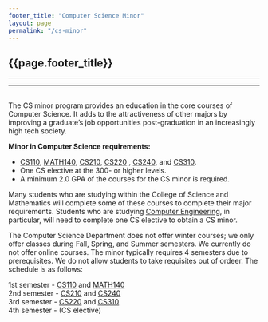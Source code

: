 ```yaml
---
footer_title: "Computer Science Minor"
layout: page
permalink: "/cs-minor"
---
```


## {{page.footer_title}}

---

---

\
The CS minor program provides an education in the core courses of Computer Science. It adds to the attractiveness of other majors by improving a graduate’s job opportunities post-graduation in an increasingly high tech society.

**Minor in Computer Science requirements:**

- [CS110]({{site.baseurl}}/academics/courses/CS110), [MATH140](https://www.umb.edu/course_catalog/course_info/ugrd_MATH_all_140), [CS210]({{site.baseurl}}/academics/courses/CS210), [CS220]({{site.baseurl}}/academics/courses/CS220) , [CS240]({{site.baseurl}}/academics/courses/CS240), and [CS310]({{site.baseurl}}/academics/courses/CS310).
- One CS elective at the 300- or higher levels.
- A minimum 2.0 GPA of the courses for the CS minor is required.

Many students who are studying within the College of Science and Mathematics will complete some of these courses to complete their major requirements. Students who are studying [Computer Engineering](https://www.umb.edu/academics/csm/engineering/ug/computer_engineering_bs), in particular, will need to complete one CS elective to obtain a CS minor.

The Computer Science Department does not offer winter courses; we only offer classes during Fall, Spring, and Summer semesters. We currently do not offer online courses. The minor typically requires 4 semesters due to prerequisites. We do not allow students to take requisites out of ordeer. The schedule is as follows:

1st semester - [CS110]({{site.baseurl}}/academics/courses/CS110) and [MATH140](https://www.umb.edu/course_catalog/course_info/ugrd_MATH_all_140) \
2nd semester - [CS210]({{site.baseurl}}/academics/courses/CS210) and [CS240]({{site.baseurl}}/academics/courses/CS240) \
3rd semester - [CS220]({{site.baseurl}}/academics/courses/CS220) and [CS310]({{site.baseurl}}/academics/courses/CS310) \
4th semester - (CS elective)

